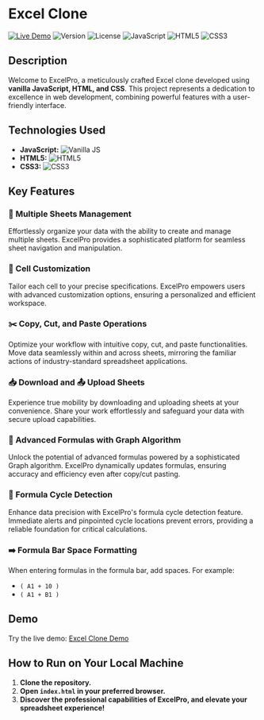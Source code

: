 # Excel Clone

[![Live Demo](https://img.shields.io/badge/demo-online-green.svg)](https://an-excel-clone.netlify.app/)
![Version](https://img.shields.io/badge/version-1.0.0-blue.svg)
![License](https://img.shields.io/badge/license-MIT-green.svg)
![JavaScript](https://img.shields.io/badge/javascript-vanilla-yellow.svg)
![HTML5](https://img.shields.io/badge/html5-orange.svg)
![CSS3](https://img.shields.io/badge/css3-blue.svg)

## Description

Welcome to ExcelPro, a meticulously crafted Excel clone developed using **vanilla JavaScript, HTML, and CSS**. This project represents a dedication to excellence in web development, combining powerful features with a user-friendly interface.

## Technologies Used

- **JavaScript:** ![Vanilla JS](https://img.shields.io/badge/javascript-vanilla-yellow.svg)
- **HTML5:** ![HTML5](https://img.shields.io/badge/html5-orange.svg)
- **CSS3:** ![CSS3](https://img.shields.io/badge/css3-blue.svg)

## Key Features

### 📂 Multiple Sheets Management
Effortlessly organize your data with the ability to create and manage multiple sheets. ExcelPro provides a sophisticated platform for seamless sheet navigation and manipulation.

### 🎨 Cell Customization
Tailor each cell to your precise specifications. ExcelPro empowers users with advanced customization options, ensuring a personalized and efficient workspace.

### ✂️ Copy, Cut, and Paste Operations
Optimize your workflow with intuitive copy, cut, and paste functionalities. Move data seamlessly within and across sheets, mirroring the familiar actions of industry-standard spreadsheet applications.

### 📥 Download and 📤 Upload Sheets
Experience true mobility by downloading and uploading sheets at your convenience. Share your work effortlessly and safeguard your data with secure upload capabilities.

### 🧮 Advanced Formulas with Graph Algorithm
Unlock the potential of advanced formulas powered by a sophisticated Graph algorithm. ExcelPro dynamically updates formulas, ensuring accuracy and efficiency even after copy/cut pasting.

### 🔄 Formula Cycle Detection
Enhance data precision with ExcelPro's formula cycle detection feature. Immediate alerts and pinpointed cycle locations prevent errors, providing a reliable foundation for critical calculations.

### ➡️ Formula Bar Space Formatting
When entering formulas in the formula bar, add spaces. For example:
- `( A1 + 10 )`
- `( A1 + B1 )`

## Demo

Try the live demo: [Excel Clone Demo](https://an-excel-clone.netlify.app/)


## How to Run on Your Local Machine

1. **Clone the repository.**
2. **Open `index.html` in your preferred browser.**
3. **Discover the professional capabilities of ExcelPro, and elevate your spreadsheet experience!**


